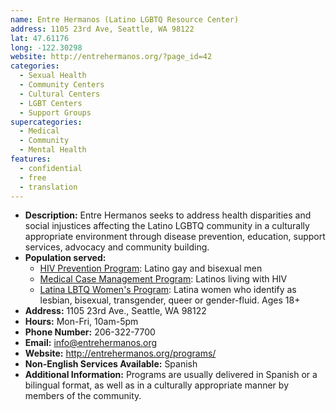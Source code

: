 ```yaml
---
name: Entre Hermanos (Latino LGBTQ Resource Center)
address: 1105 23rd Ave, Seattle, WA 98122
lat: 47.61176
long: -122.30298
website: http://entrehermanos.org/?page_id=42
categories:
  - Sexual Health
  - Community Centers
  - Cultural Centers
  - LGBT Centers
  - Support Groups
supercategories:
  - Medical
  - Community
  - Mental Health
features:
  - confidential
  - free
  - translation
---
```

- **Description:** Entre Hermanos seeks to address health disparities and social injustices affecting the Latino LGBTQ community in a culturally appropriate environment through disease prevention, education, support services, advocacy and community building.
- **Population served:**
  - [HIV Prevention Program](http://entrehermanos.org/hiv-prevention/): Latino gay and bisexual men
  - [Medical Case Management Program](http://entrehermanos.org/hiv-prevention/): Latinos living with HIV
  - [Latina LBTQ Women's Program](http://entrehermanos.org/latina-lbtq-program/): Latina women who identify as lesbian, bisexual, transgender, queer or gender-fluid. Ages 18+
- **Address:** 1105 23rd Ave., Seattle, WA 98122
- **Hours:** Mon-Fri, 10am-5pm
- **Phone Number:** 206-322-7700
- **Email:** info@entrehermanos.org
- **Website:** <http://entrehermanos.org/programs/>
- **Non-English Services Available:** Spanish
- **Additional Information:** Programs are usually delivered in Spanish or a bilingual format, as well as in a culturally appropriate manner by members of the community.
